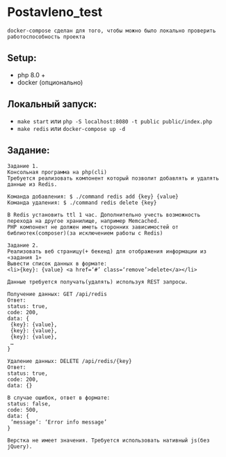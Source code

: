 # Postavleno_test


```docker-compose сделан для того, чтобы можно было локально проверить работоспособность проекта```

## Setup:

* php 8.0 +
* docker (опционально)

## Локальный запуск:

* ```make start``` или ```php -S localhost:8080 -t public public/index.php```
* ```make redis``` или ```docker-compose up -d```

## Задание:

```
Задание 1. 
Консольная программа на php(cli)
Требуется реализовать компонент который позволит добавлять и удалять данные из Redis.

Команда добавления: $ ./command redis add {key} {value}
Команда удаления: $ ./command redis delete {key}

В Redis установить ttl 1 час. Дополнительно учесть возможность перехода на другое хранилище, например Memcached.
PHP компонент не должен иметь сторонних зависимостей от библиотек(composer)(за исключением работы с Redis)

Задание 2. 
Реализовать веб страницу(+ бекенд) для отображения информации из «задания 1»
Вывести список данных в формате:
<li>{key}: {value} <a href=‘#’ class=‘remove’>delete</a></li>

Данные требуется получать(удалять) используя REST запросы.

Получение данных: GET /api/redis
Ответ:
status: true,
code: 200,
data: {
 {key}: {value},
 {key}: {value},
 {key}: {value},
 …
}

Удаление данных: DELETE /api/redis/{key}
Ответ:
status: true,
code: 200,
data: {}

В случае ошибок, ответ в формате: 
status: false,
code: 500,
data: {
 ’message’: ‘Error info message’
}

Верстка не имеет значения. Требуется использовать нативный js(без jQuery). 
```

